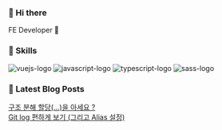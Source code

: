 
### 👋 Hi there 

<p>FE Developer 🚀</p>

### 💪 Skills

<p>
    <img alt="vuejs-logo" src= "https://img.shields.io/badge/Vue.js-4FC08D?logo=vuedotjs&logoColor=34495E" /> 
    <img alt="javascript-logo" src= "https://img.shields.io/badge/JavaScript-F7DF1E?logo=javascript&logoColor=white" /> 
    <img alt="typescript-logo" src= "https://img.shields.io/badge/TypeScript-black?logo=typescript&logoColor=3178C6" />
    <img alt="sass-logo" src= "https://img.shields.io/badge/Sass-CC6699?logo=sass&logoColor=white" />
</p>

### 📕 Latest Blog Posts

<a href=https://codeblue25.tistory.com/3>구조 분해 할당(...)을 아세요 ?</a><br /><a href=https://codeblue25.tistory.com/1>Git log 편하게 보기 (그리고 Alias 설정)</a><br />